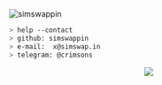 <img align="center" alt="simswappin" src="https://i.imgur.com/nYSY6rf.png" />

<a href="https://github.com/simswappin"></a>


````bash
> help --contact
> github: simswappin
> e-mail:  x@simswap.in
> telegram: @crimsons
````

<p align="center">
  <img src="https://github-readme-stats.vercel.app/api/?username=simswappin&title_color=fff&text_color=BABABA&show_icons=true&bg_color=00000000&hide_border=true&icon_color=56A5E9&hide_title=true&count_private=true" />
</p>

